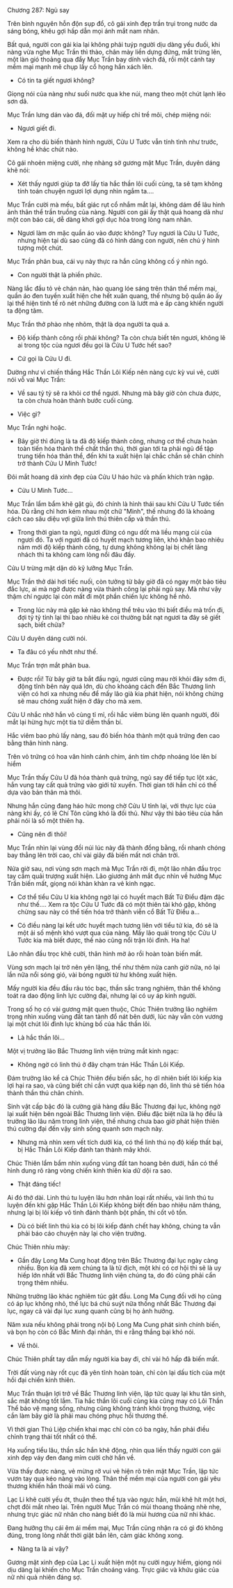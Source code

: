 




Chương 287: Ngủ say


Trên bình nguyên hỗn độn sụp đổ, cô gái xinh đẹp trần trụi trong nước da sáng bóng, khêu gợi hấp dẫn mọi ánh mắt nam nhân.

Bất quá, người con gái kia lại không phải tuýp người dịu dàng yếu đuối, khi nàng vừa nghe Mục Trần thì thào, chân mày liền dựng đứng, mắt trừng lên, một làn gió thoảng qua đẩy Mục Trần bay dính vách đá, rồi một cánh tay mềm mại mạnh mẽ chụp lấy cổ họng hắn xách lên.

- Có tin ta giết ngươi không?

Giọng nói của nàng như suối nước qua khe núi, mang theo một chút lạnh lẽo sơn dã.

Mục Trần lưng dán vào đá, đối mặt uy hiếp chỉ trề môi, chép miệng nói:

- Ngươi giết đi.

Xem ra cho dù biến thành hình người, Cửu U Tước vẫn tính tình như trước, không hề khác chút nào.

Cô gái nhoẻn miệng cười, nhẹ nhàng sờ gương mặt Mục Trần, duyên dáng khẽ nói:

- Xét thấy ngươi giúp ta đỡ lấy tia hắc thần lôi cuối cùng, ta sẽ tạm không tính toán chuyện ngươi lợi dụng nhìn ngắm ta....

Mục Trần cười mà mếu, bất giác rụt cổ nhắm mắt lại, không dám để lâu hình ảnh thân thể trần truồng của nàng. Người con gái ấy thật quá hoang dã như một con báo cái, dễ dàng khơi gợi dục hỏa trong lòng nam nhân.

- Ngươi làm ơn mặc quần áo vào được không? Tuy ngươi là Cửu U Tước, nhưng hiện tại dù sao cũng đã có hình dáng con người, nên chú ý hình tượng một chút.

Mục Trần phân bua, cái vụ này thực ra hắn cũng không cố ý nhìn ngó.

- Con người thật là phiền phức.

Nàng lắc đầu tỏ vẻ chán nản, hào quang lóe sáng trên thân thể mềm mại, quần áo đen tuyền xuất hiện che hết xuân quang, thế nhưng bộ quần áo ấy lại thể hiện tinh tế rõ nét những đường con lả lướt mà e ấp càng khiến người ta động tâm.

Mục Trần thở phào nhẹ nhõm, thật là dọa người ta quá a.

- Độ kiếp thành công rồi phải không? Ta còn chưa biết tên ngươi, không lẽ ai trong tộc của ngươi đều gọi là Cửu U Tước hết sao?

- Cứ gọi là Cửu U đi.

Dường như vì chiến thắng Hắc Thần Lôi Kiếp nên nàng cực kỳ vui vẻ, cười nói vỗ vai Mục Trần:

- Về sau tỷ tỷ sẽ ra khỏi cơ thể ngươi. Nhưng mà bây giờ còn chưa được, ta còn chưa hoàn thành bước cuối cùng.

- Việc gì?

Mục Trần nghi hoặc.

- Bây giờ thì đúng là ta đã độ kiếp thành công, nhưng cơ thể chưa hoàn toàn tiến hóa thành thể chất thần thú, thời gian tới ta phải ngủ để tập trung tiến hóa thân thể, đến khi ta xuất hiện lại chắc chắn sẽ chân chính trở thành Cửu U Minh Tước!

Đôi mắt hoang dã xinh đẹp của Cửu U háo hức và phấn khích tràn ngập.

- Cửu U Minh Tước...

Mục Trần lẩm bẩm khẽ gật gù, đó chính là hình thái sau khi Cửu U Tước tiến hóa. Dù rằng chỉ hơn kém nhau một chữ "Minh", thế nhưng đó là khoảng cách cao sâu diệu vợi giữa linh thú thiên cấp và thần thú.

- Trong thời gian ta ngủ, ngươi đừng có ngu dốt mà liều mạng cùi của ngươi đó. Ta với ngươi đã có huyết mạch tương liên, khó khăn bao nhiêu năm mới độ kiếp thành công, tự dưng không không lại bị chết lãng nhách thì ta không cam lòng nổi đâu đấy.

Cửu U trừng mặt dặn dò kỹ lưỡng Mục Trần.

Mục Trần thở dài hơi tiếc nuối, còn tưởng từ bây giờ đã có ngay một bảo tiêu đắc lực, ai mà ngờ được nàng vừa thành công lại phải ngủ say. Mà như vậy thậm chí ngược lại còn mất đi một phần chiến lực không hề nhỏ.

- Trong lúc này mà gặp kẻ nào không thể trêu vào thì biết điều mà trốn đi, đợi tỷ tỷ tỉnh lại thì bao nhiêu kẻ coi thường bắt nạt ngươi ta đây sẽ giết sạch, biết chửa?

Cửu U duyên dáng cười nói.

- Ta đâu có yếu nhớt như thế.

Mục Trần trợn mắt phân bua.

- Được rồi! Từ bây giờ ta bắt đầu ngủ, ngươi cũng mau rời khỏi đây sớm đi, động tĩnh bên này quá lớn, dù cho khoảng cách đến Bắc Thương linh viện có hơi xa nhưng nếu để mấy lão già kia phát hiện, nói không chừng sẽ mau chóng xuất hiện ở đây cho mà xem.

Cửu U nhắc nhở hắn vô cùng tỉ mỉ, rồi hắc viêm bùng lên quanh người, đôi mắt lại hừng hực một tia tử diễm thần bí.

Hắc viêm bao phủ lấy nàng, sau đó biến hóa thành một quả trứng đen cao bằng thân hình nàng.

Trên vỏ trứng có hoa văn hình cánh chim, ánh tím chớp nhoáng lóe lên bí hiểm

Mục Trần thấy Cửu U đã hóa thành quả trứng, ngủ say để tiếp tục lột xác, hắn vung tay cất quả trứng vào giới tử xuyến. Thời gian tới hắn chỉ có thể dựa vào bản thân mà thôi.

Nhưng hắn cũng đang háo hức mong chờ Cửu U tỉnh lại, với thực lực của nàng khi ấy, có lẽ Chí Tôn cũng khó là đối thủ. Như vậy thì bảo tiêu của hắn phải nói là số một thiên hạ.

- Cũng nên đi thôi!

Mục Trần nhìn lại vùng đồi núi lúc này đã thành đồng bằng, rồi nhanh chóng bay thẳng lên trời cao, chỉ vài giây đã biến mất nơi chân trời.

Nửa giờ sau, nơi vùng sơn mạch mà Mục Trần rời đi, một lão nhân đầu trọc tay cầm quải trượng xuất hiện. Lão giương ánh mắt đục nhìn về hướng Mục Trần biến mất, giọng nói khàn khàn ra vẻ kinh ngạc.

- Cơ thể tiểu Cửu U kia không ngờ lại có huyết mạch Bất Tử Điểu đậm đặc như thế.... Xem ra tộc Cửu U Tước đã có một thiên tài khó gặp, không chừng sau này có thể tiến hóa trở thành viễn cổ Bất Tử Điểu a...

- Có điều nàng lại kết ước huyết mạch tương liên với tiểu tử kia, đó sẽ là một ải số mệnh khó vượt qua của nàng. Mấy lão quái trong tộc Cửu U Tước kia mà biết được, thế nào cũng nổi trận lôi đình. Ha ha!

Lão nhân đầu trọc khẽ cười, thân hình mờ ảo rồi hoàn toàn biến mất.

Vùng sơn mạch lại trở nên yên lặng, thế như thêm nửa canh giờ nữa, nó lại lần nữa nổi sóng gió, vài bóng người từ hư không xuất hiện.

Mấy người kia đều đầu râu tóc bạc, thần sắc trang nghiêm, thân thể không toát ra dao động linh lực cường đại, nhưng lại có uy áp kinh người.

Trong số họ có vài gương mặt quen thuộc, Chúc Thiên trưởng lão nghiêm trọng nhìn xuống vùng đất tan tành đổ nát bên dưới, lúc này vẫn còn vương lại một chút lôi đình lực khủng bố của hắc thần lôi.

- Là hắc thần lôi...

Một vị trưởng lão Bắc Thương linh viện trừng mắt kinh ngạc:

- Không ngờ có linh thú ở đây chạm trán Hắc Thần Lôi Kiếp.

Đám trưởng lão kể cả Chúc Thiên đều biến sắc, họ dĩ nhiên biết lôi kiếp kia lợi hại ra sao, và cũng biết chỉ cần vượt qua kiếp nạn đó, linh thú sẽ tiến hóa thành thần thú chân chính.

Sinh vật cấp bậc đó là cường giả hàng đầu Bắc Thương đại lục, không ngờ lại xuất hiện bên ngoài Bắc Thương linh viện. Điều đặc biệt nữa là họ đều là trưởng lão lâu năm trong linh viện, thế nhưng chưa bao giờ phát hiện thiên thú cường đại đến vậy sinh sống quanh sơn mạch này.

- Nhưng mà nhìn xem vết tích dưới kia, có thể linh thú nọ độ kiếp thất bại, bị Hắc Thần Lôi Kiếp đánh tan thành mây khói.

Chúc Thiên lẩm bẩm nhìn xuống vùng đất tan hoang bên dưới, hắn có thể hình dung rõ ràng vòng chiến kinh thiên kia dữ dội ra sao.

- Thật đáng tiếc!

Ai đó thở dài. Linh thú tu luyện lâu hơn nhân loại rất nhiều, vài linh thú tu luyện đến khi gặp Hắc Thần Lôi Kiếp không biết đến bao nhiêu năm tháng, nhưng lại bị lôi kiếp vô tình đánh thành bột phấn, thi cốt vô tồn.

- Dù có biết linh thú kia có bị lôi kiếp đánh chết hay không, chúng ta vẫn phải báo cáo chuyện này lại cho viện trưởng.

Chúc Thiên nhíu mày:

- Gần đây Long Ma Cung hoạt động trên Bắc Thương đại lục ngày càng nhiều. Bọn kia đã xem chúng ta là tử địch, một khi có cơ hội thì sẽ là uy hiếp lớn nhất với Bắc Thương linh viện chúng ta, do đó cũng phải cẩn trọng thêm nhiều.

Những trưởng lão khác nghiêm túc gật đầu. Long Ma Cung đối với họ cũng có áp lục không nhỏ, thế lực bá chủ suýt nữa thống nhất Bắc Thương đại lục, ngay cả vài đại lục xung quanh cũng bị họ ảnh hưởng.

Năm xưa nếu không phải trong nội bộ Long Ma Cung phát sinh chính biến, và bọn họ còn có Bắc Minh đại nhân, thì e rằng thắng bại khó nói.

- Về thôi.

Chúc Thiên phất tay dẫn mấy người kia bay đi, chỉ vài hô hấp đã biến mất.

Trời đất vùng này rốt cục đã yên tĩnh hoàn toàn, chỉ còn lại dấu tích của một hồi đại chiến kinh thiên.

Mục Trần thuận lợi trở về Bắc Thương linh viện, lập tức quay lại khu tân sinh, sắc mặt không tốt lắm. Tia hắc thần lôi cuối cùng kia cũng may có Lôi Thần Thể bảo vệ mạng sống, nhưng cũng không tránh khỏi trọng thương, việc cần làm bây giờ là phải mau chóng phục hồi thương thế.

Vì thời gian Thú Liệp chiến khai mạc chỉ còn có ba ngày, hắn phải điều chỉnh trạng thái tốt nhất có thể.

Hạ xuống tiểu lâu, thần sắc hắn khẽ động, nhìn qua liền thấy người con gái xinh đẹp váy đen đang mỉm cười chờ hắn về.

Vừa thấy được nàng, vẻ mừng rỡ vui vẻ hiện rõ trên mặt Mục Trần, lập tức vươn tay qua kéo nàng vào lòng. Thân thể mềm mại của người con gái yêu thương khiến hắn thoải mái vô cùng.

Lạc Li khẽ cười yếu ớt, thuận theo thế tựa vào ngực hắn, mũi khẽ hít một hơi, chợt đôi mắt nheo lại. Trên người Mục Trần có mùi thoang thoảng nhè nhẹ, nhưng trực giác nữ nhân cho nàng biết đó là mùi hương của nữ nhi khác.

Đang hưởng thụ cái êm ái mềm mại, Mục Trần cũng nhận ra có gì đó không đúng, trong lòng nhất thời giật bắn lên, cảm giác không xong.

- Nàng ta là ai vậy?

Gương mặt xinh đẹp của Lạc Li xuất hiện một nụ cười nguy hiểm, giọng nói dịu dàng lại khiến cho Mục Trần choáng váng. Trực giác và khứu giác của nữ nhi quả nhiên đáng sợ.




